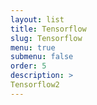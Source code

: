 ```yaml
---
layout: list
title: Tensorflow
slug: Tensorflow
menu: true
submenu: false
order: 5
description: >
Tensorflow2
---
```

